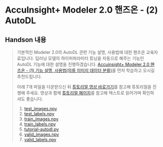 # AccuInsight+ Modeler 2.0 핸즈온 - (2) AutoDL

  ## Handson 내용

   > 기본적인 Modeler 2.0의 AutoDL 관련 기능 설명, 사용법에 대한 핸즈온 교육자료입니다.
   > 딥러닝 모델의 하이퍼파라미터 튜닝을 자동으로 해주는 기능인 AutoDL 기능에 대한 설명을 진행하겠습니다.
   > [Accuinsight+ Modeler 2.0 핸즈온 - (1) 기능 설명, 사용법(의류 이미지 데이터 분류)](https://www.youtube.com/watch?v=WeQ-KYKTPDo)를 먼저 학습하고 오시길 추천드립니다.
   >
   >
   > 아래 7개 파일을 다운받으신 뒤
   > [튜토리얼 영상 바로가기](https://www.youtube.com/watch?v=0aezg2nAlRI)를 참고해 튜토리얼을 진행해 주세요.
   > 영상과 함께 [튜토리얼 페이지](https://accuinsight.cloudz.co.kr/#/manual/tutorial/modelertutorial)를 참고해 텍스트로 읽어가며 확인하셔도 좋습니다.
   >
   >
   >
   > 1. [test_images.npy](./Files/test_images.npy)
   > 2. [test_labels.npy](./Files/test_labels.npy)
   > 3. [train_images.npy](./Files/train_images.npy)
   > 4. [train_labels.npy](./Files/train_labels.npy)
   > 5. [tutorial-autodl.py](./Files/tutorial-autodl.py)
   > 6. [valid_images.npy](./Files/valid_images.npy)
   > 7. [valid_labels.npy](./Files/valid_labels.npy)
   >


